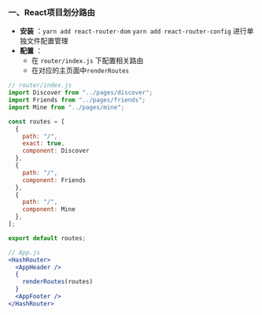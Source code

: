 ### 一、React项目划分路由

- **安装** ：`yarn add react-router-dom`  `yarn add react-router-config` 进行单独文件配置管理
- **配置** ：
  - 在 `router/index.js` 下配置相关路由
  - 在对应的主页面中`renderRoutes`

```jsx
// router/index.js
import Discover from "../pages/discover";
import Friends from "../pages/friends";
import Mine from "../pages/mine";

const routes = [
  {
    path: "/",
    exact: true,
    component: Discover
  },
  {
    path: "/",
    component: Friends
  },
  {
    path: "/",
    component: Mine
  },
];

export default routes;

// App.js
<HashRouter>
  <AppHeader />
  {
    renderRoutes(routes)
  }
  <AppFooter />
</HashRouter>
```

